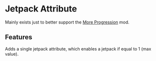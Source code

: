 # Jetpack Attribute
Mainly exists just to better support the [More Progression](https://github.com/DeadlyArtist/MinecraftProgression) mod.

## Features
Adds a single jetpack attribute, which enables a jetpack if equal to 1 (max value).
